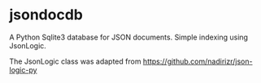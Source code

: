 # jsondocdb

A Python Sqlite3 database for JSON documents. Simple indexing using JsonLogic.

The JsonLogic class was adapted from https://github.com/nadirizr/json-logic-py
